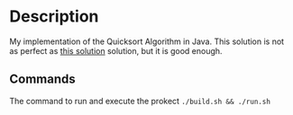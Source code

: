 # Description

My implementation of the Quicksort Algorithm in Java. This solution is not as perfect as [this solution](https://www.baeldung.com/java-quicksort) solution, but it is good enough.

## Commands
The command to run and execute the prokect `./build.sh && ./run.sh`
